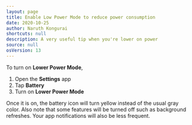 ```yaml
---
layout: page
title: Enable Low Power Mode to reduce power consumption
date: 2020-10-25
author: Naruth Kongurai
shortcuts: null
description: A very useful tip when you're lower on power
source: null
osVersion: 13
---
```


To turn on **Lower Power Mode**,

1. Open the **Settings** app
2. Tap **Battery**
3. Turn on **Lower Power Mode**

Once it is on, the battery icon will turn yellow instead of the usual gray color. Also note that some features will be turned off such as background refreshes. Your app notifications will also be less frequent.
